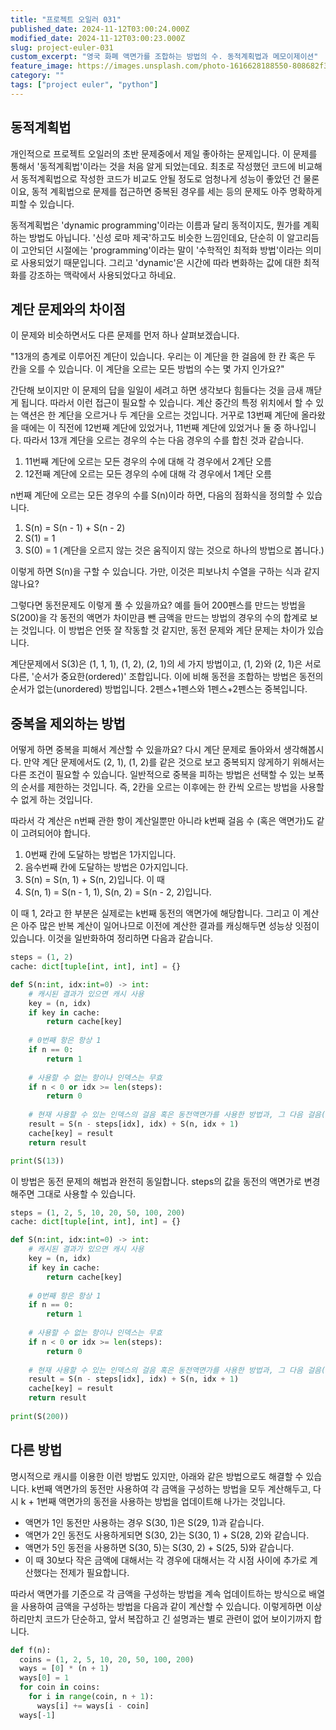 ```yaml
---
title: "프로젝트 오일러 031"
published_date: 2024-11-12T03:00:24.000Z
modified_date: 2024-11-12T03:00:23.000Z
slug: project-euler-031
custom_excerpt: "영국 화폐 액면가를 조합하는 방법의 수. 동적계획법과 메모이제이션"
feature_image: https://images.unsplash.com/photo-1616628188550-808682f3926d?crop=entropy&cs=tinysrgb&fit=max&fm=jpg&ixid=M3wxMTc3M3wwfDF8c2VhcmNofDF8fGZpbGwlMjBncmlkfGVufDB8fHx8MTczMTMzOTk5Nnww&ixlib=rb-4.0.3&q=80&w=2000
category: ""
tags: ["project euler", "python"]
---
```


## 동적계획법

개인적으로 프로젝트 오일러의 초반 문제중에서 제일 좋아하는 문제입니다. 이 문제를 통해서 '동적계획법'이라는 것을 처음 알게 되었는데요. 최초로 작성했던 코드에 비교해서 동적계획법으로 작성한 코드가 비교도 안될 정도로 엄청나게 성능이 좋았던 건 물론이요, 동적 계획법으로 문제를 접근하면 중복된 경우를 세는 등의 문제도 아주 명확하게 피할 수 있습니다.

동적계획법은 'dynamic programming'이라는 이름과 달리 동적이지도, 뭔가를 계획하는 방법도 아닙니다. '신성 로마 제국'하고도 비슷한 느낌인데요, 단순히 이 알고리듬이 고안되던 시절에는 'programming'이라는 말이 '수학적인 최적화 방법'이라는 의미로 사용되었기 때문입니다. 그리고 'dynamic'은 시간에 따라 변화하는 값에 대한 최적화를 강조하는 맥락에서 사용되었다고 하네요.

## 계단 문제와의 차이점

이 문제와 비슷하면서도 다른 문제를 먼저 하나 살펴보겠습니다. 

"13개의 층계로 이루어진 계단이 있습니다. 우리는 이 계단을 한 걸음에 한 칸 혹은 두 칸을 오를 수 있습니다. 이 계단을 오르는 모든 방법의 수는 몇 가지 인가요?"

간단해 보이지만 이 문제의 답을 일일이 세려고 하면 생각보다 힘들다는 것을 금새 깨닫게 됩니다. 따라서 이런 접근이 필요할 수 있습니다. 계산 중간의 특정 위치에서 할 수 있는 액션은 한 계단을 오르거나 두 계단을 오르는 것입니다. 거꾸로 13번째 계단에 올라왔을 때에는 이 직전에 12번째 계단에 있었거나, 11번째 계단에 있었거나 둘 중 하나입니다. 따라서 13개 계단을 오르는 경우의 수는 다음 경우의 수를 합친 것과 같습니다. 

1. 11번째 계단에 오르는 모든 경우의 수에 대해 각 경우에서 2계단 오름
2. 12전째 계단에 오르는 모든 경우의 수에 대해 각 경우에서 1계단 오름

n번째 계단에 오르는 모든 경우의 수를 S(n)이라 하면, 다음의 점화식을 정의할 수 있습니다. 

1. S(n) = S(n - 1) + S(n - 2)
2. S(1) = 1
2. S(0) = 1 (계단을 오르지 않는 것은 움직이지 않는 것으로 하나의 방법으로 봅니다.)

이렇게 하면 S(n)을 구할 수 있습니다. 가만, 이것은 피보나치 수열을 구하는 식과 같지 않나요?

그렇다면 동전문제도 이렇게 풀 수 있을까요? 예를 들어 200펜스를 만드는 방법을 S(200)을 각 동전의 액면가 차이만큼 뺀 금액을 만드는 방법의 경우의 수의 합계로 보는 것입니다. 이 방법은 언뜻 잘 작동할 것 같지만, 동전 문제와 계단 문제는 차이가 있습니다. 

계단문제에서 S(3)은 (1, 1, 1), (1, 2), (2, 1)의 세 가지 방법이고, (1, 2)와 (2, 1)은 서로 다른, '순서가 중요한(ordered)' 조합입니다. 이에 비해 동전을 조합하는 방법은 동전의 순서가 없는(unordered) 방법입니다. 2펜스+1펜스와 1펜스+2펜스는 중복입니다. 

## 중복을 제외하는 방법

어떻게 하면 중복을 피해서 계산할 수 있을까요? 다시 계단 문제로 돌아와서 생각해봅시다. 만약 계단 문제에서도 (2, 1), (1, 2)를 같은 것으로 보고 중복되지 않게하기 위해서는 다른 조건이 필요할 수 있습니다. 일반적으로 중복을 피하는 방법은 선택할 수 있는 보폭의 순서를 제한하는 것입니다. 즉, 2칸을 오르는 이후에는 한 칸씩 오르는 방법을 사용할 수 없게 하는 것입니다. 

따라서 각 계산은 n번째 관한 항이 계산일뿐만 아니라 k번째 걸음 수 (혹은 액면가)도 같이 고려되어야 합니다. 

1. 0번째 칸에 도달하는 방법은 1가지입니다. 
2. 음수번째 칸에 도달하는 방법은 0가지입니다. 
3. S(n) = S(n, 1) + S(n, 2)입니다. 이 때 
4. S(n, 1) = S(n - 1, 1), S(n, 2) = S(n - 2, 2)입니다. 

이 때 1, 2라고 한 부분은 실제로는 k번째 동전의 액면가에 해당합니다. 그리고 이 계산은 아주 많은 반복 계산이 일어나므로 이전에 계산한 결과를 캐싱해두면 성능상 잇점이 있습니다. 이것을 일반화하여 정리하면 다음과 같습니다.

```python
steps = (1, 2)
cache: dict[tuple[int, int], int] = {}

def S(n:int, idx:int=0) -> int:
    # 캐시된 결과가 있으면 캐시 사용 
    key = (n, idx)
    if key in cache:
        return cache[key]
        
    # 0번째 항은 항상 1
    if n == 0:
        return 1
        
    # 사용할 수 없는 항이나 인덱스는 무효
    if n < 0 or idx >= len(steps):
        return 0
        
    # 현재 사용할 수 있는 인덱스의 걸음 혹은 동전액면가를 사용한 방법과, 그 다음 걸음(액면가)를 사용한 방법을 모두 더함
    result = S(n - steps[idx], idx) + S(n, idx + 1)
    cache[key] = result
    return result

print(S(13))
```

이 방법은 동전 문제의 해법과 완전히 동일합니다.  steps의 값을 동전의 액면가로 변경해주면 그대로 사용할 수 있습니다. 

```python
steps = (1, 2, 5, 10, 20, 50, 100, 200)
cache: dict[tuple[int, int], int] = {}

def S(n:int, idx:int=0) -> int:
    # 캐시된 결과가 있으면 캐시 사용 
    key = (n, idx)
    if key in cache:
        return cache[key]
        
    # 0번째 항은 항상 1
    if n == 0:
        return 1
        
    # 사용할 수 없는 항이나 인덱스는 무효
    if n < 0 or idx >= len(steps):
        return 0
        
    # 현재 사용할 수 있는 인덱스의 걸음 혹은 동전액면가를 사용한 방법과, 그 다음 걸음(액면가)를 사용한 방법을 모두 더함
    result = S(n - steps[idx], idx) + S(n, idx + 1)
    cache[key] = result
    return result
    
print(S(200))
```

## 다른 방법

명시적으로 캐시를 이용한 이런 방법도 있지만, 아래와 같은 방법으로도 해결할 수 있습니다. k번째 액면가의 동전만 사용하여 각 금액을 구성하는 방법을 모두 계산해두고, 다시 k + 1번째 액면가의 동전을 사용하는 방법을 업데이트해 나가는 것입니다. 

- 액면가 1인 동전만 사용하는 경우 S(30, 1)은 S(29, 1)과 같습니다. 
- 액면가 2인 동전도 사용하게되면 S(30, 2)는 S(30, 1) + S(28, 2)와 같습니다. 
- 액면가 5인 동전을 사용하면 S(30, 5)는 S(30, 2) + S(25, 5)와 같습니다. 
- 이 때 30보다 작은 금액에 대해서는 각 경우에 대해서는 각 시점 사이에 추가로 계산했다는 전제가 필요합니다. 

따라서 액면가를 기준으로 각 금액을 구성하는 방법을 계속 업데이트하는 방식으로 배열을 사용하여 금액을 구성하는 방법을 다음과 같이 계산할 수 있습니다. 이렇게하면 이상하리만치 코드가 단순하고, 앞서 복잡하고 긴 설명과는 별로 관련이 없어 보이기까지 합니다.


```python
def f(n):
  coins = (1, 2, 5, 10, 20, 50, 100, 200)
  ways = [0] * (n + 1)
  ways[0] = 1
  for coin in coins:
    for i in range(coin, n + 1):
      ways[i] += ways[i - coin]
  ways[-1]
```

